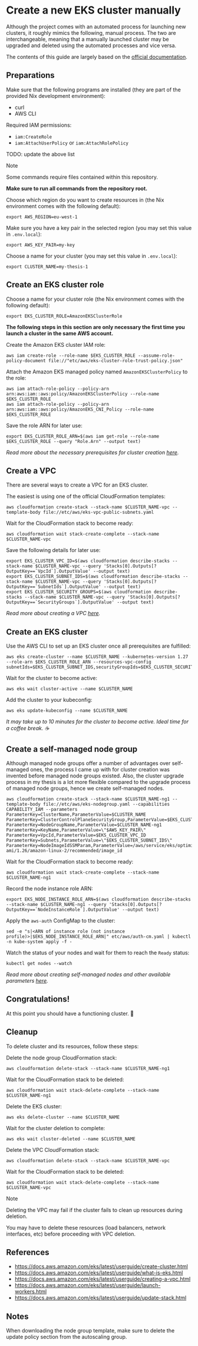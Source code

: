 # Create a new EKS cluster manually

Although the project comes with an automated process for launching new clusters,
it roughly mimics the following, manual process.
The two are interchangeable, meaning that a manually launched cluster may be
upgraded and deleted using the automated processes and vice versa.

The contents of this guide are largely based on the [official documentation](https://docs.aws.amazon.com/eks/latest/userguide/create-cluster.html).

## Preparations

Make sure that the following programs are installed (they are part of the provided Nix development environment):

- curl
- AWS CLI

Required IAM permissions:

- `iam:CreateRole`
- `iam:AttachUserPolicy` or `iam:AttachRolePolicy`

TODO: update the above list

> [!NOTE]
> Some commands require files contained within this repository.
>
> **Make sure to run all commands from the repository root.**

Choose which region do you want to create resources in (the Nix environment comes with the following default):

```shell
export AWS_REGION=eu-west-1
```

Make sure you have a key pair in the selected region (you may set this value in `.env.local`):

```shell
export AWS_KEY_PAIR=my-key
```

Choose a name for your cluster (you may set this value in `.env.local`):

```shell
export CLUSTER_NAME=my-thesis-1
```

## Create an EKS cluster role

Choose a name for your cluster role (the Nix environment comes with the following default):

```shell
export EKS_CLUSTER_ROLE=AmazonEKSClusterRole
```

**The following steps in this section are only necessary the first time you launch a cluster in the same AWS account.**

Create the Amazon EKS cluster IAM role:

```shell
aws iam create-role --role-name $EKS_CLUSTER_ROLE --assume-role-policy-document file://"etc/aws/eks-cluster-role-trust-policy.json"
```

Attach the Amazon EKS managed policy named `AmazonEKSClusterPolicy` to the role:

```shell
aws iam attach-role-policy --policy-arn arn:aws:iam::aws:policy/AmazonEKSClusterPolicy --role-name $EKS_CLUSTER_ROLE
aws iam attach-role-policy --policy-arn arn:aws:iam::aws:policy/AmazonEKS_CNI_Policy --role-name $EKS_CLUSTER_ROLE
```

Save the role ARN for later use:

```shell
export EKS_CLUSTER_ROLE_ARN=$(aws iam get-role --role-name $EKS_CLUSTER_ROLE --query "Role.Arn" --output text)
```

_Read more about the necessary prerequisites for cluster creation [here](https://docs.aws.amazon.com/eks/latest/userguide/create-cluster.html#create-cluster-prerequisites)._

## Create a VPC

There are several ways to create a VPC for an EKS cluster.

The easiest is using one of the official CloudFormation templates:

```shell
aws cloudformation create-stack --stack-name $CLUSTER_NAME-vpc --template-body file://etc/aws/eks-vpc-public-subnets.yaml
```

Wait for the CloudFormation stack to become ready:

```shell
aws cloudformation wait stack-create-complete --stack-name $CLUSTER_NAME-vpc
```

Save the following details for later use:

```shell
export EKS_CLUSTER_VPC_ID=$(aws cloudformation describe-stacks --stack-name $CLUSTER_NAME-vpc --query 'Stacks[0].Outputs[?OutputKey==`VpcId`].OutputValue' --output text)
export EKS_CLUSTER_SUBNET_IDS=$(aws cloudformation describe-stacks --stack-name $CLUSTER_NAME-vpc --query 'Stacks[0].Outputs[?OutputKey==`SubnetIds`].OutputValue' --output text)
export EKS_CLUSTER_SECURITY_GROUPS=$(aws cloudformation describe-stacks --stack-name $CLUSTER_NAME-vpc --query 'Stacks[0].Outputs[?OutputKey==`SecurityGroups`].OutputValue' --output text)
```

_Read more about creating a VPC [here](https://docs.aws.amazon.com/eks/latest/userguide/creating-a-vpc.html)._

## Create an EKS cluster

Use the AWS CLI to set up an EKS cluster once all prerequisites are fulfilled:

```shell
aws eks create-cluster --name $CLUSTER_NAME --kubernetes-version 1.27 --role-arn $EKS_CLUSTER_ROLE_ARN --resources-vpc-config subnetIds=$EKS_CLUSTER_SUBNET_IDS,securityGroupIds=$EKS_CLUSTER_SECURITY_GROUPS
```

Wait for the cluster to become active:

```shell
aws eks wait cluster-active --name $CLUSTER_NAME
```

Add the cluster to your kubeconfig:

```shell
aws eks update-kubeconfig --name $CLUSTER_NAME
```

_It may take up to 10 minutes for the cluster to become active. Ideal time for a coffee break. ☕_

## Create a self-managed node group

Although managed node groups offer a number of advantages over self-managed ones,
the process I came up with for cluster creation was invented before managed node groups existed.
Also, the cluster upgrade process in my thesis is a lot more flexible compared to the upgrade process of managed node groups,
hence we create self-managed nodes.

```shell
aws cloudformation create-stack --stack-name $CLUSTER_NAME-ng1 --template-body file://etc/aws/eks-nodegroup.yaml --capabilities CAPABILITY_IAM --parameters ParameterKey=ClusterName,ParameterValue=$CLUSTER_NAME ParameterKey=ClusterControlPlaneSecurityGroup,ParameterValue=$EKS_CLUSTER_SECURITY_GROUPS ParameterKey=NodeGroupName,ParameterValue=$CLUSTER_NAME-ng1 ParameterKey=KeyName,ParameterValue=\"$AWS_KEY_PAIR\" ParameterKey=VpcId,ParameterValue=$EKS_CLUSTER_VPC_ID ParameterKey=Subnets,ParameterValue=\"$EKS_CLUSTER_SUBNET_IDS\" ParameterKey=NodeImageIdSSMParam,ParameterValue=/aws/service/eks/optimized-ami/1.26/amazon-linux-2/recommended/image_id
```

Wait for the CloudFormation stack to become ready:

```shell
aws cloudformation wait stack-create-complete --stack-name $CLUSTER_NAME-ng1
```

Record the node instance role ARN:

```shell
export EKS_NODE_INSTANCE_ROLE_ARN=$(aws cloudformation describe-stacks --stack-name $CLUSTER_NAME-ng1 --query 'Stacks[0].Outputs[?OutputKey==`NodeInstanceRole`].OutputValue' --output text)
```

Apply the `aws-auth` ConfigMap to the cluster:

```shell
sed -e "s|<ARN of instance role (not instance profile)>|$EKS_NODE_INSTANCE_ROLE_ARN|" etc/aws/auth-cm.yaml | kubectl -n kube-system apply -f -
```

Watch the status of your nodes and wait for them to reach the `Ready` status:

```shell
kubectl get nodes --watch
```

_Read more about creating self-managed nodes and other available parameters [here](https://docs.aws.amazon.com/eks/latest/userguide/launch-workers.html)._

## Congratulations!

At this point you should have a functioning cluster. 🎉

## Cleanup

To delete cluster and its resources, follow these steps:

Delete the node group CloudFormation stack:

```shell
aws cloudformation delete-stack --stack-name $CLUSTER_NAME-ng1
```

Wait for the CloudFormation stack to be deleted:

```shell
aws cloudformation wait stack-delete-complete --stack-name $CLUSTER_NAME-ng1
```

Delete the EKS cluster:

```shell
aws eks delete-cluster --name $CLUSTER_NAME
```

Wait for the cluster deletion to complete:

```shell
aws eks wait cluster-deleted --name $CLUSTER_NAME
```

Delete the VPC CloudFormation stack:

```shell
aws cloudformation delete-stack --stack-name $CLUSTER_NAME-vpc
```

Wait for the CloudFormation stack to be deleted:

```shell
aws cloudformation wait stack-delete-complete --stack-name $CLUSTER_NAME-vpc
```

> [!NOTE]
> Deleting the VPC may fail if the cluster fails to clean up resources during deletion.
>
> You may have to delete these resources (load balancers, network interfaces, etc)
> before proceeding with VPC deletion.

## References

- https://docs.aws.amazon.com/eks/latest/userguide/create-cluster.html
- https://docs.aws.amazon.com/eks/latest/userguide/what-is-eks.html
- https://docs.aws.amazon.com/eks/latest/userguide/creating-a-vpc.html
- https://docs.aws.amazon.com/eks/latest/userguide/launch-workers.html
- https://docs.aws.amazon.com/eks/latest/userguide/update-stack.html

## Notes

When downloading the node group template, make sure to delete the update policy section from the autoscaling group.

